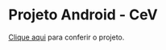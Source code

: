 # Projeto Android - CeV
<p><a href="https://abraao-reyys.github.io/html-css/desafios/d010-orientado/android.html">Clique aqui</a> para conferir o projeto.</p>
